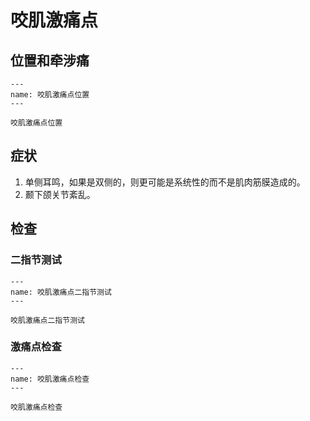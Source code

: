 # 咬肌激痛点

## 位置和牵涉痛

```{figure} assets/img/2022-01-22-19-34-00.png
---
name: 咬肌激痛点位置
---

咬肌激痛点位置
```

## 症状

1. 单侧耳鸣，如果是双侧的，则更可能是系统性的而不是肌肉筋膜造成的。
2. 颞下颌关节紊乱。

## 检查

### 二指节测试

```{figure} assets/img/2022-01-22-19-50-35.png
---
name: 咬肌激痛点二指节测试
---

咬肌激痛点二指节测试
```

### 激痛点检查

```{figure} assets/img/2022-01-22-19-51-13.png
---
name: 咬肌激痛点检查
---

咬肌激痛点检查
```
